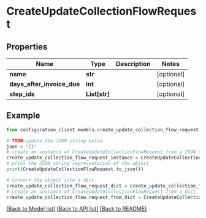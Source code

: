 # CreateUpdateCollectionFlowRequest


## Properties

Name | Type | Description | Notes
------------ | ------------- | ------------- | -------------
**name** | **str** |  | [optional] 
**days_after_invoice_due** | **int** |  | [optional] 
**step_ids** | **List[str]** |  | [optional] 

## Example

```python
from configuration_client.models.create_update_collection_flow_request import CreateUpdateCollectionFlowRequest

# TODO update the JSON string below
json = "{}"
# create an instance of CreateUpdateCollectionFlowRequest from a JSON string
create_update_collection_flow_request_instance = CreateUpdateCollectionFlowRequest.from_json(json)
# print the JSON string representation of the object
print(CreateUpdateCollectionFlowRequest.to_json())

# convert the object into a dict
create_update_collection_flow_request_dict = create_update_collection_flow_request_instance.to_dict()
# create an instance of CreateUpdateCollectionFlowRequest from a dict
create_update_collection_flow_request_from_dict = CreateUpdateCollectionFlowRequest.from_dict(create_update_collection_flow_request_dict)
```
[[Back to Model list]](../README.md#documentation-for-models) [[Back to API list]](../README.md#documentation-for-api-endpoints) [[Back to README]](../README.md)


